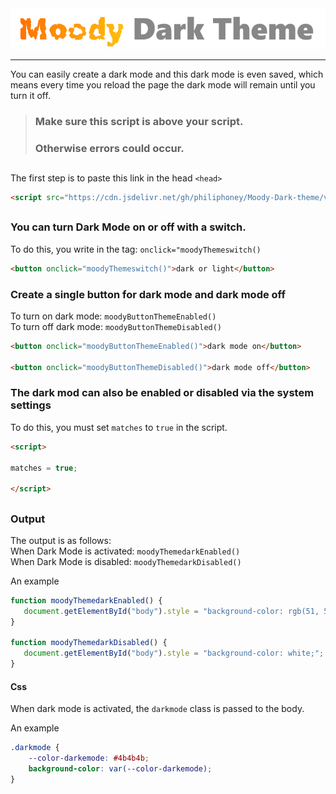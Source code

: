 <img src="./assets/img/moody dark theme logo.png" />

<hr>

You can easily create a dark mode and this dark mode is even saved, which means every time you reload the page the dark mode will remain until you turn it off.

###

> ### Make sure this script is above your script. </br>
> ### Otherwise errors could occur.

##

The first step is to paste this link in the head `<head>`
```html
<script src="https://cdn.jsdelivr.net/gh/philiphoney/Moody-Dark-theme/version/v2.1/moodytheme.js"></script>
```
##
### You can turn Dark Mode on or off with a switch. </br>
To do this, you write in the tag: `onclick="moodyThemeswitch()`
```html
<button onclick="moodyThemeswitch()">dark or light</button>
```
### Create a single button for dark mode and dark mode off </br>
To turn on dark mode: `moodyButtonThemeEnabled()` </br>
To turn off dark mode: `moodyButtonThemeDisabled()`
```html
<button onclick="moodyButtonThemeEnabled()">dark mode on</button>
    
<button onclick="moodyButtonThemeDisabled()">dark mode off</button>
```

### The dark mod can also be enabled or disabled via the system settings
To do this, you must set `matches` to `true` in the script.
```html
<script>
    
matches = true;
    
</script>
```


##

### Output

The output is as follows: </br>
When Dark Mode is activated: `moodyThemedarkEnabled()` </br>
When Dark Mode is disabled: `moodyThemedarkDisabled()`

An example
```js
function moodyThemedarkEnabled() {
   document.getElementById("body").style = "background-color: rgb(51, 51, 51);";
}

function moodyThemedarkDisabled() {
   document.getElementById("body").style = "background-color: white;";
}
```

#### Css

When dark mode is activated, the `darkmode` class is passed to the body.

An example
```css
.darkmode {
    --color-darkemode: #4b4b4b;
    background-color: var(--color-darkemode);
}
```
